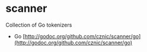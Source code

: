 scanner
=======

Collection of Go tokenizers

- Go [http://godoc.org/github.com/cznic/scanner/go](http://godoc.org/github.com/cznic/scanner/go)
